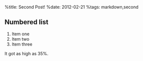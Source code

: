 %title: Second Post!
%date: 2012-02-21
%tags: markdown,second

## Numbered list ##

1. Item one
2. Item two
3. Item three

It got as high as 35%.
